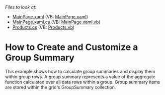 <!-- default file list -->
*Files to look at*:

* [MainPage.xaml](./CS/AgDataGrid_GroupSummary/MainPage.xaml) (VB: [MainPage.xaml](./VB/AgDataGrid_GroupSummary/MainPage.xaml))
* [MainPage.xaml.cs](./CS/AgDataGrid_GroupSummary/MainPage.xaml.cs) (VB: [MainPage.xaml.vb](./VB/AgDataGrid_GroupSummary/MainPage.xaml.vb))
* [Products.cs](./CS/AgDataGrid_GroupSummary/Products.cs) (VB: [Products.vb](./VB/AgDataGrid_GroupSummary/Products.vb))
<!-- default file list end -->
# How to Create and Customize a Group Summary


<p>This example shows how to calculate group summaries and display them within group rows. A group summary represents a value of the aggregate function calculated over all data rows within a group. Group summary items are stored within the grid's GroupSummary collection.</p>

<br/>


